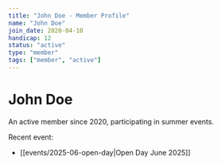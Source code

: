 ```yaml
---
title: "John Doe - Member Profile"
name: "John Doe"
join_date: 2020-04-10
handicap: 12
status: "active"
type: "member"
tags: ["member", "active"]
---
```


# John Doe

An active member since 2020, participating in summer events.

Recent event:
- [[events/2025-06-open-day|Open Day June 2025]]